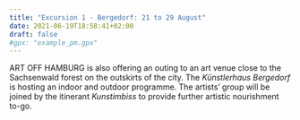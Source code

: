 ```yaml
---
title: "Excursion 1 - Bergedorf: 21 to 29 August"
date: 2021-06-19T18:58:41+02:00
draft: false
#gpx: "example_pm.gpx"
---
```


ART OFF HAMBURG is also offering an outing to an art venue close to the Sachsenwald forest on the outskirts of the city. The *Künstlerhaus Bergedorf* is hosting an indoor and outdoor programme. The 
artists’ group will be joined by the itinerant *Kunstimbiss* to provide further artistic nourishment to-go.
